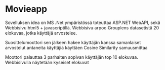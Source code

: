 # Movieapp

Sovelluksen idea on MS .Net ympäristössä toteuttaa ASP.NET WebAPI, sekä Webbisivu html5 + javascriptillä. Webbisivu arpoo Grouplens datasetistä 20 elokuvaa, jotka käyttäjä arvostelee.

Suosittelumoottori sen jälkeen hakee käyttäjän kanssa samanlaiset arvostelut antaneita käyttäjiä käyttäen Cosine Similarity samuusmittaa

Moottori palauttaa 3 parhaiten sopivan käyttäjän top 10 elokuvaa. Webbisivulla näytetään kyseiset elokuvat
